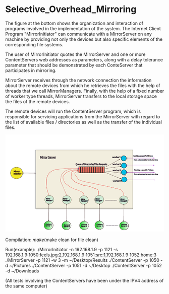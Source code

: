 # Selective_Overhead_Mirroring

The figure at the bottom shows the organization and interaction of programs involved in the implementation of the system. The Internet Client Program "MirrorInitiator" can communicate with a MirrorServer on any machine by providing not only the devices but also specific elements of the corresponding file systems.

The user of MirrorInitiator quotes the MirrorServer and one or more ContentServers web addresses as parameters, along with a delay tolerance parameter that should be demonstrated by each ConteServer that participates in mirroring.

MirrorServer receives through the network connection the information about the remote devices from which he retrieves the files with the help of threads that we call MirrorManagers. Finally, with the help of a fixed number of worker type threads, MirrorServer transfers to the local storage space the files of the remote devices.

The remote devices will run the ContentServer program, which is responsible for servicing applications from the MirrorServer with regard to the list of available files / directories as well as the transfer of the individual files.

![Screenshot](Screenshot_1.png)

Compilation:
	$make
	($make clean for file clean)
	
Run(example):
	./MirrorInitiator -n 192.168.1.9 -p 1121 -s 192.168.1.9:1050:feels.jpg:2,192.168.1.9:1051:src:1,192.168.1.9:1052:home:3
    ./MirrorServer -p 1121 -w 3 -m ~/Desktop/Results 
    ./ContentServer -p 1050 -d ~/Pictures
    ./ContentServer -p 1051 -d ~/Desktop
    ./ContentServer -p 1052 -d ~/Downloads
	
(All tests involving the ContentServers have been under the IPV4 address of the same computer) 
